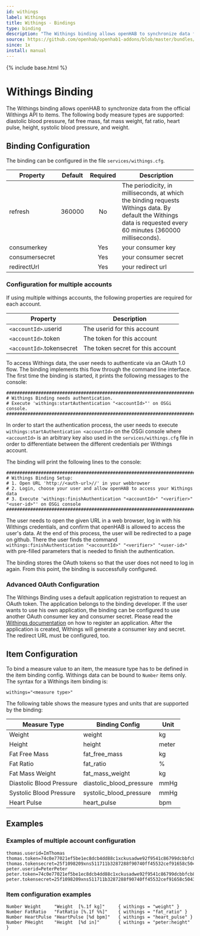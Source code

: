 ```yaml
---
id: withings
label: Withings
title: Withings - Bindings
type: binding
description: "The Withings binding allows openHAB to synchronize data from the official Withings API to items. The following body measure types are supported: diastolic blood pressure, fat free mass, fat mass weight, fat ratio, heart pulse, height, systolic blood pressure, weight."
source: https://github.com/openhab/openhab1-addons/blob/master/bundles/binding/org.openhab.binding.withings/README.md
since: 1x
install: manual
---
```


<!-- Attention authors: Do not edit directly. Please add your changes to the appropriate source repository -->

{% include base.html %}

# Withings Binding

The Withings binding allows openHAB to synchronize data from the official
Withings API to items. The following body measure types are supported: diastolic
blood pressure, fat free mass, fat mass weight, fat ratio, heart pulse, height,
systolic blood pressure, and weight.

## Binding Configuration

The binding can be configured in the file `services/withings.cfg`.

| Property       | Default | Required | Description |
|----------------|---------|:--------:|-------------|
| refresh        | 360000  |    No    | The periodicity, in milliseconds, at which the binding requests Withings data. By default the Withings data is requested every 60 minutes (360000 milliseconds). |
| consumerkey    |         |    Yes   | your consumer key |
| consumersecret |         |    Yes   | your consumer secret |
| redirectUrl    |         |    Yes   | your redirect url |

### Configuration for multiple accounts

If using multiple withings accounts, the following properties are required
for each account.

| Property                   | Description |
|----------------------------|-------------|
| `<accountId>`.userid       | The userid for this account |
| `<accountId>`.token        | The token for this account |
| `<accountId>`.tokensecret  | The token secret for this account |


To access Withings data, the user needs to authenticate via an OAuth 1.0 flow.
The binding implements this flow through the command line interface. The first
time the binding is started, it prints the following messages to the console:

````
#########################################################################################
# Withings Binding needs authentication.
# Execute 'withings:startAuthentication "<accountId>"' on OSGi console.
#########################################################################################
````

In order to start the authentication process, the user needs to execute
`withings:startAuthentication <accountId>` on the OSGi console where
`<accountId>` is an arbitrary key also used in the `services/withings.cfg`
file in order to differentiate between the different credentials per Withings
account.

The binding will print the following lines to the console:

````
#########################################################################################
# Withings Binding Setup: 
# 1. Open URL 'http://<auth-url>//' in your webbrowser
# 2. Login, choose your user and allow openHAB to access your Withings data
# 3. Execute 'withings:finishAuthentication "<accountId>" "<verifier>" "<user-id>"' on OSGi console
#########################################################################################
````

The user needs to open the given URL in a web browser, log in with his Withings
credentials, and confirm that openHAB is allowed to access the user's data.  At
the end of this process, the user will be redirected to a page on github. There
the user finds the command `withings:finishAuthentication "<accountId>" "<verifier>" "<user-id>"`
with pre-filled parameters that is needed to finish the authentication.

The binding stores the OAuth tokens so that the user does not need to log in
again. From this point, the binding is successfully configured.

### Advanced OAuth Configuration

The Withings Binding uses a default application registration to request an OAuth
token. The application belongs to the binding developer. If the user wants to
use his own application, the binding can be configured to use another OAuth
consumer key and consumer secret. Please read the [Withings documentation](http://oauth.withings.com/en/partner/dashboard)
on how to register an application. After the application is created, Withings
will generate a consumer key and secret. The redirect URL must be configured,
too.


## Item Configuration

To bind a measure value to an item, the measure type has to be defined in the
item binding config. Withings data can be bound to `Number` items only. The
syntax for a Withings item binding is:

````
withings="<measure type>"
````

The following table shows the measure types and units that are supported by the binding:

| Measure Type    | Binding Config | Unit |
|-----------------|----------------|------|
| Weight          | weight         | kg   |
| Height          | height         | meter |
| Fat Free Mass   | fat_free_mass | kg   |
| Fat Ratio       | fat_ratio      | %    |
| Fat Mass Weight | fat_mass_weight | kg |
| Diastolic Blood Pressure | diastolic_blood_pressure | mmHg |
| Systolic Blood Pressure | systolic_blood_pressure | mmHg |
| Heart Pulse     | heart_pulse | bpm |


## Examples

### Examples of multiple account configuration

````
thomas.userid=ImThomas
thomas.token=74c0e77021ef5be1ec8dcb4dd88c1xckusadwe92f9541c86799dcbbfcb8fc8b236
thomas.tokensecret=25f1098209xns511711b3287288f90740ff45532cef91658c5043db0b0e0c851c
peter.userid=PeterPeter
peter.token=74c0e77021ef5be1ec8dcb4dd88c1xckusadwe92f9541c86799dcbbfcb8fc8b236
peter.tokensecret=25f1098209xns511711b3287288f90740ff45532cef91658c5043db0b0e0c851c
````

### Item configuration examples

````
Number Weight     "Weight  [%.1f kg]"     { withings = "weight" }
Number FatRatio   "FatRatio [%.1f %%]"    { withings = "fat_ratio" }
Number HeartPulse "HeartPulse [%d bpm]"   { withings = "heart_pulse" }
Number PHeight    "Height  [%d in]"       { withings = "peter:height" }
````
